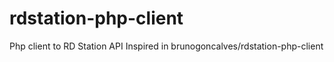 # rdstation-php-client
Php client to RD Station API
Inspired in brunogoncalves/rdstation-php-client
